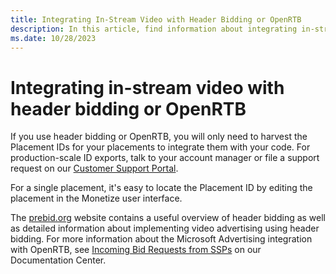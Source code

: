 ```yaml
---
title: Integrating In-Stream Video with Header Bidding or OpenRTB
description: In this article, find information about integrating in-stream video with header bidding or OpenRTB.
ms.date: 10/28/2023
---
```


# Integrating in-stream video with header bidding or OpenRTB

If you use header bidding or OpenRTB, you will only need to harvest the Placement IDs for your placements to integrate them with your code. For production-scale ID exports, talk to your account manager or file a support request on our [Customer Support Portal](https://support.ads.microsoft.com).

For a single placement, it's easy to locate the Placement ID by editing the placement in the Monetize user interface.

The [prebid.org](https://docs.prebid.org/index.html) website contains a useful overview of header bidding as well as detailed information about implementing video advertising using header bidding. For more information about the Microsoft Advertising integration with OpenRTB, see [Incoming Bid Requests from SSPs](../supply-partners/incoming-bid-request-from-ssps.md) on our Documentation Center.
